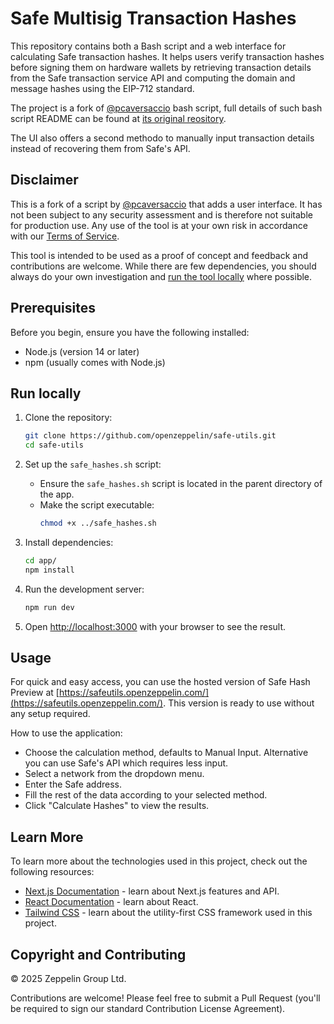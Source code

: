 # Safe Multisig Transaction Hashes

This repository contains both a Bash script and a web interface for calculating Safe transaction hashes. It helps users verify transaction hashes before signing them on hardware wallets by retrieving transaction details from the Safe transaction service API and computing the domain and message hashes using the EIP-712 standard.

The project is a fork of [@pcaversaccio](https://x.com/pcaversaccio) bash script, full details of such bash script README can be found at [its original reository](https://github.com/pcaversaccio/safe-tx-hashes-util/blob/main/README.md).

The UI also offers a second methodo to manually input transaction details instead of recovering them from Safe's API.

## Disclaimer

This is a fork of a script by [@pcaversaccio](https://github.com/pcaversaccio/safe-tx-hashes-util) that adds a user interface. It has not been subject to any security assessment and is therefore not suitable for production use. Any use of the tool is at your own risk in accordance with our [Terms of Service](https://www.openzeppelin.com/tos).

This tool is intended to be used as a proof of concept and feedback and contributions are welcome. While there are few dependencies, you should always do your own investigation and [run the tool locally](https://github.com/openzeppelin/safe-utils?tab=readme-ov-file#run-locally) where possible.

## Prerequisites

Before you begin, ensure you have the following installed:
- Node.js (version 14 or later)
- npm (usually comes with Node.js)

## Run locally

1. Clone the repository:
   ```bash
   git clone https://github.com/openzeppelin/safe-utils.git
   cd safe-utils
   ```

2. Set up the `safe_hashes.sh` script:
   - Ensure the `safe_hashes.sh` script is located in the parent directory of the app.
   - Make the script executable:
     ```bash
     chmod +x ../safe_hashes.sh
     ```

3. Install dependencies:
   ```bash
   cd app/
   npm install
   ```

4. Run the development server:
   ```bash
   npm run dev
   ```

5. Open [http://localhost:3000](http://localhost:3000) with your browser to see the result.

## Usage

For quick and easy access, you can use the hosted version of Safe Hash Preview at [https://safeutils.openzeppelin.com/](https://safeutils.openzeppelin.com/). This version is ready to use without any setup required.

How to use the application:
   - Choose the calculation method, defaults to Manual Input. Alternative you can use Safe's API which requires less input.
   - Select a network from the dropdown menu.
   - Enter the Safe address.
   - Fill the rest of the data according to your selected method.
   - Click "Calculate Hashes" to view the results.

## Learn More

To learn more about the technologies used in this project, check out the following resources:

- [Next.js Documentation](https://nextjs.org/docs) - learn about Next.js features and API.
- [React Documentation](https://reactjs.org/) - learn about React.
- [Tailwind CSS](https://tailwindcss.com/) - learn about the utility-first CSS framework used in this project.

## Copyright and Contributing

© 2025 Zeppelin Group Ltd. 

Contributions are welcome! Please feel free to submit a Pull Request (you'll be required to sign our standard Contribution License Agreement).
